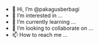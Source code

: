 - 👋 Hi, I’m @pakagusberbagi
- 👀 I’m interested in ...
- 🌱 I’m currently learning ...
- 💞️ I’m looking to collaborate on ...
- 📫 How to reach me ...

<!---
pakagusberbagi/pakagusberbagi is a ✨ special ✨ repository because its `README.md` (this file) appears on your GitHub profile.
You can click the Preview link to take a look at your changes.
--->
